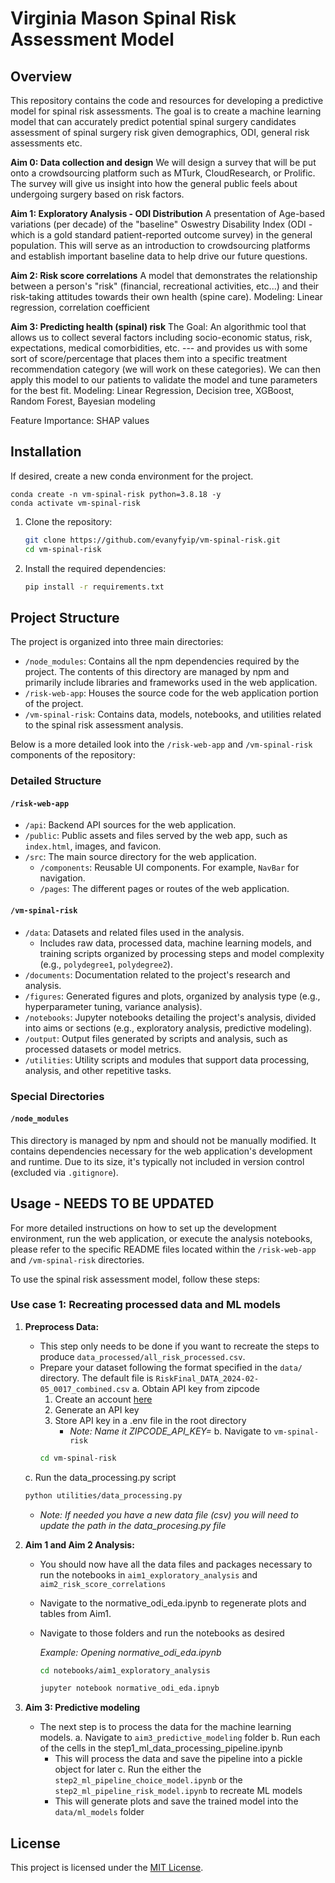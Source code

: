 # Virginia Mason Spinal Risk Assessment Model

## Overview

This repository contains the code and resources for developing a predictive model for spinal risk assessments. The goal is to create a machine learning model that can accurately predict potential spinal surgery candidates assessment of spinal surgery risk given demographics, ODI, general risk assessments etc.

**Aim 0: Data collection and design**
We will design a survey that will be put onto a crowdsourcing platform such as MTurk, CloudResearch, or Prolific. The survey will give us insight into how the general public feels about undergoing surgery based on risk factors.

**Aim 1: Exploratory Analysis -  ODI Distribution**
A presentation of Age-based variations (per decade) of the "baseline" Oswestry Disability Index (ODI - which is a gold standard patient-reported outcome survey) in the general population. This will serve as an introduction to crowdsourcing platforms and establish important baseline data to help drive our future questions.

**Aim 2: Risk score correlations**
A model that demonstrates the relationship between a person's "risk" (financial, recreational activities, etc...) and their risk-taking attitudes towards their own health (spine care).
Modeling: Linear regression, correlation coefficient

**Aim 3: Predicting health (spinal) risk**
The Goal: An algorithmic tool that allows us to collect several factors including socio-economic status, risk, expectations, medical comorbidities, etc. --- and provides us with some sort of score/percentage that places them into a specific treatment recommendation category (we will work on these categories). We can then apply this model to our patients to validate the model and tune parameters for the best fit.
Modeling: Linear Regression, Decision tree, XGBoost, Random Forest, Bayesian modeling

Feature Importance: SHAP values

## Installation

If desired, create a new conda environment for the project.
```
conda create -n vm-spinal-risk python=3.8.18 -y
conda activate vm-spinal-risk
```

1. Clone the repository:

   ```bash
   git clone https://github.com/evanyfyip/vm-spinal-risk.git
   cd vm-spinal-risk
   ```

2. Install the required dependencies:

   ```bash
   pip install -r requirements.txt
   ```


## Project Structure
The project is organized into three main directories:

- `/node_modules`: Contains all the npm dependencies required by the project. The contents of this directory are managed by npm and primarily include libraries and frameworks used in the web application.
- `/risk-web-app`: Houses the source code for the web application portion of the project.
- `/vm-spinal-risk`: Contains data, models, notebooks, and utilities related to the spinal risk assessment analysis.

Below is a more detailed look into the `/risk-web-app` and `/vm-spinal-risk` components of the repository:

### Detailed Structure
#### `/risk-web-app`
- `/api`: Backend API sources for the web application.
- `/public`: Public assets and files served by the web app, such as `index.html`, images, and favicon.
- `/src`: The main source directory for the web application.
  - `/components`: Reusable UI components. For example, `NavBar` for navigation.
  - `/pages`: The different pages or routes of the web application.

#### `/vm-spinal-risk`
- `/data`: Datasets and related files used in the analysis.
  - Includes raw data, processed data, machine learning models, and training scripts organized by processing steps and model complexity (e.g., `polydegree1`, `polydegree2`).
- `/documents`: Documentation related to the project's research and analysis.
- `/figures`: Generated figures and plots, organized by analysis type (e.g., hyperparameter tuning, variance analysis).
- `/notebooks`: Jupyter notebooks detailing the project's analysis, divided into aims or sections (e.g., exploratory analysis, predictive modeling).
- `/output`: Output files generated by scripts and analysis, such as processed datasets or model metrics.
- `/utilities`: Utility scripts and modules that support data processing, analysis, and other repetitive tasks.

### Special Directories

#### `/node_modules`
This directory is managed by npm and should not be manually modified. It contains dependencies necessary for the web application's development and runtime. Due to its size, it's typically not included in version control (excluded via `.gitignore`).

## Usage -  NEEDS TO BE UPDATED

For more detailed instructions on how to set up the development environment, run the web application, or execute the analysis notebooks, please refer to the specific README files located within the `/risk-web-app` and `/vm-spinal-risk` directories.

To use the spinal risk assessment model, follow these steps:

### Use case 1: Recreating processed data and ML models
1. **Preprocess Data:**
   - This step only needs to be done if you want to recreate the steps to produce `data_processed/all_risk_processed.csv`.
   - Prepare your dataset following the format specified in the `data/` directory. The default file is `RiskFinal_DATA_2024-02-05_0017_combined.csv`
   a. Obtain API key from zipcode
      1. Create an account [here](https://app.zipcodebase.com/register)
      2. Generate an API key
      3. Store API key in a .env file in the root directory
         - *Note: Name it ZIPCODE_API_KEY=<your-api-key>*
   b. Navigate to `vm-spinal-risk`
      ```bash
      cd vm-spinal-risk
      ```
   c. Run the data_processing.py script
      ```bash
      python utilities/data_processing.py
      ```
      - *Note: If needed you have a new data file (csv) you will need to update the path in the data_procesing.py file*

2. **Aim 1 and Aim 2 Analysis:**
   - You should now have all the data files and packages necessary to run the notebooks in `aim1_exploratory_analysis` and `aim2_risk_score_correlations`
   - Navigate to the normative_odi_eda.ipynb to regenerate plots and tables from Aim1.
   - Navigate to those folders and run the notebooks as desired
  
     *Example: Opening normative_odi_eda.ipynb*
     ```bash
     cd notebooks/aim1_exploratory_analysis
     ```
     ```bash
     jupyter notebook normative_odi_eda.ipnyb
     ```

3. **Aim 3: Predictive modeling**
   - The next step is to process the data for the machine learning models.
  a. Navigate to `aim3_predictive_modeling` folder
  b. Run each of the cells in the step1_ml_data_processing_pipeline.ipynb
      - This will process the data and save the pipeline into a pickle object for later
  c. Run the either the `step2_ml_pipeline_choice_model.ipynb` or the `step2_ml_pipeline_risk_model.ipynb` to recreate ML models
      - This will generate plots and save the trained model into the `data/ml_models` folder
      

## License

This project is licensed under the [MIT License](LICENSE).
